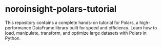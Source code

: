 # noroinsight-polars-tutorial
This repository contains a complete hands-on tutorial for Polars, a high-performance DataFrame library built for speed and efficiency. Learn how to load, manipulate, transform, and optimize large datasets with Polars in Python.
